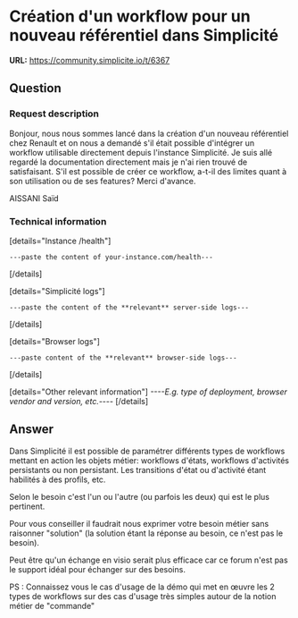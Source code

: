 # Création d'un workflow pour un nouveau référentiel dans Simplicité

**URL:** https://community.simplicite.io/t/6367

## Question
### Request description

Bonjour,
nous nous sommes lancé dans la création d'un nouveau référentiel chez Renault et on nous a demandé s'il était possible d'intégrer un workflow utilisable directement depuis l'instance Simplicité. Je suis allé regardé la documentation directement mais je n'ai rien trouvé de satisfaisant. S'il est possible de créer ce workflow, a-t-il des limites quant à son utilisation ou de ses features?
Merci d'avance.

AISSANI Saïd

### Technical information

[details="Instance /health"]
```text
---paste the content of your-instance.com/health---
```
[/details]

[details="Simplicité logs"]
```text
---paste the content of the **relevant** server-side logs---
```
[/details]

[details="Browser logs"]
```text
---paste content of the **relevant** browser-side logs---
```
[/details]

[details="Other relevant information"]
*----E.g. type of deployment, browser vendor and version, etc.----*
[/details]

## Answer
Dans Simplicité il est possible de paramétrer différents types de workflows mettant en action les objets métier: workflows d'états, workflows d'activités persistants ou non persistant. Les transitions d'état ou d'activité étant habilités à des profils, etc.

Selon le besoin c'est l'un ou l'autre (ou parfois les deux) qui est le plus pertinent.

Pour vous conseiller il faudrait nous exprimer votre besoin métier sans raisonner "solution" (la solution étant la réponse au besoin, ce n'est pas le besoin).

Peut être qu'un échange en visio serait plus efficace car ce forum n'est pas le support idéal pour échanger sur des besoins.

PS : Connaissez vous le cas d'usage de la démo qui met en œuvre les 2 types de workflows sur des cas d'usage très simples autour de la notion métier de "commande"
